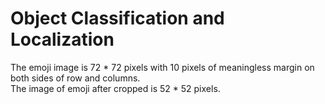 # Object Classification and Localization
The emoji image is 72 * 72 pixels with 10 pixels of meaningless margin on both sides of row and columns.  
The image of emoji after cropped is 52 * 52 pixels.
